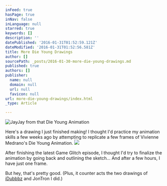 ```yaml
---
inFeed: true
hasPage: true
inNav: false
inLanguage: null
starred: true
keywords: []
description: ''
datePublished: '2016-01-31T01:52:59.121Z'
dateModified: '2016-01-31T01:52:56.581Z'
title: More Die Young Drawings
author: []
sourcePath: _posts/2016-01-30-more-die-young-drawings.md
published: true
authors: []
publisher:
  name: null
  domain: null
  url: null
  favicon: null
url: more-die-young-drawings/index.html
_type: Article

---
```

![JayJay from that Die Young Animation](https://the-grid-user-content.s3-us-west-2.amazonaws.com/eec07547-2a5a-44ba-b958-bdc18e7386d0.jpg)

Here's a drawing I just finished making! I thought I'd practice my animation skills a few weeks ago by attempting to replicate a few frames of Vivienne Medrano's Die Young Animation.
![](https://s3-us-west-2.amazonaws.com/the-grid-img/p/2818de8622b7ad3a0a823b9f4639ca7b8a4a6279.gif)

After finishing the latest Game Glitch episode, I thought I'd try to finalize the animation by going back and outlining the sketch... And after a few hours, I have just one frame.

But hey, that's pretty good. (Plus, it counter acts the two drawings of [iDubbbz][0] and JonTron I did.)

[0]: http://40.media.tumblr.com/7a05b6ec1729798c83a9c1a13670dbd8/tumblr_inline_o1snt4vrFU1t480so_250.png